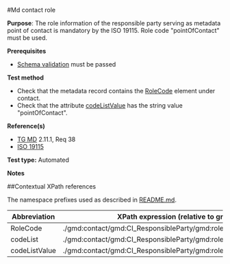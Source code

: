 #Md contact role

**Purpose**: The role information of the responsible party serving as metadata point of contact is mandatory by the ISO 19115. Role code "pointOfContact" must be used.

**Prerequisites**
* [Schema validation](schema-validation.md) must be passed

**Test method**

* Check that the metadata record contains the [RoleCode](#roleCode) element under contact.
* Check that the attribute [codeListValue](#codeListValue) has the string value "pointOfContact".

**Reference(s)**

* [TG MD](./README.md#ref_TG_MD) 2.11.1, Req 38
* [ISO 19115](README.md#ref_ISO_19115)

**Test type:** Automated

**Notes**

##Contextual XPath references

The namespace prefixes used as described in [README.md](./README.md#namespaces).

Abbreviation                                   |  XPath expression (relative to gmd:MD_Metadata)
-----------------------------------------------| -------------------------------------------------------------------------
<a name="roleCode"></a> RoleCode  | ./gmd:contact/gmd:CI_ResponsibleParty/gmd:role/gmd:CI_RoleCode
<a name="codeList"></a> codeList   | ./gmd:contact/gmd:CI_ResponsibleParty/gmd:role/gmd:CI_RoleCode@codeList
<a name="codeListValue"></a> codeListValue   | ./gmd:contact/gmd:CI_ResponsibleParty/gmd:role/gmd:CI_RoleCode@codeListValue
